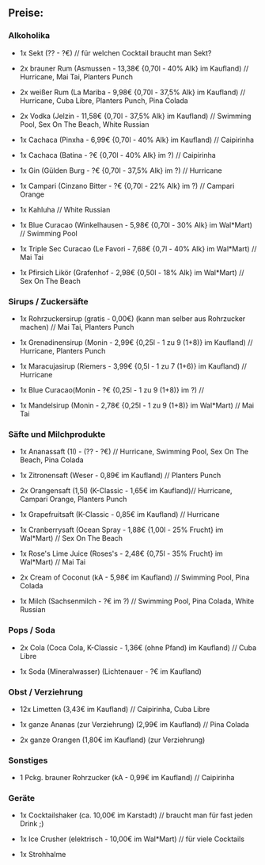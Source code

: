 ## Preise: ##
### Alkoholika ###
  * 1x Sekt (?? - ?€) // für welchen Cocktail braucht man Sekt?

  * 2x brauner Rum (Asmussen - 13,38€ {0,70l - 40% Alk} im Kaufland) // Hurricane, Mai Tai, Planters Punch

  * 2x weißer Rum (La Mariba - 9,98€ {0,70l - 37,5% Alk} im Kaufland) // Hurricane, Cuba Libre, Planters Punch, Pina Colada

  * 2x Vodka (Jelzin - 11,58€ {0,70l - 37,5% Alk} im Kaufland) // Swimming Pool, Sex On The Beach, White Russian

  * 1x Cachaca (Pinxha - 6,99€ {0,70l - 40% Alk} im Kaufland) // Caipirinha

  * 1x Cachaca (Batina - ?€ {0,70l - 40% Alk} im ?) // Caipirinha

  * 1x Gin (Gülden Burg - ?€ {0,70l - 37,5% Alk} im ?) // Hurricane

  * 1x Campari (Cinzano Bitter - ?€ {0,70l - 22% Alk} im ?) // Campari Orange

  * 1x Kahluha // White Russian

  * 1x Blue Curacao (Winkelhausen - 5,98€ {0,70l - 30% Alk} im Wal\*Mart) // Swimming Pool

  * 1x Triple Sec Curacao (Le Favori - 7,68€ {0,7l - 40% Alk} im Wal\*Mart) // Mai Tai

  * 1x Pfirsich Likör (Grafenhof - 2,98€ {0,50l - 18% Alk} im Wal\*Mart) // Sex On The Beach

### Sirups / Zuckersäfte ###
  * 1x Rohrzuckersirup (gratis - 0,00€) (kann man selber aus Rohrzucker machen) // Mai Tai, Planters Punch

  * 1x Grenadinensirup (Monin - 2,99€ {0,25l - 1 zu 9 (1+8)} im Kaufland) // Hurricane, Planters Punch

  * 1x Maracujasirup (Riemers - 3,99€ {0,5l - 1 zu 7 (1+6)} im Kaufland) // Hurricane

  * 1x Blue Curacao(Monin - ?€ {0,25l - 1 zu 9 (1+8)} im ?) //

  * 1x Mandelsirup (Monin - 2,78€ {0,25l - 1 zu 9 (1+8)} im Wal\*Mart) // Mai Tai

### Säfte und Milchprodukte ###
  * 1x Ananassaft (1l) - (?? - ?€) // Hurricane, Swimming Pool, Sex On The Beach, Pina Colada

  * 1x Zitronensaft (Weser - 0,89€ im Kaufland) // Planters Punch

  * 2x Orangensaft (1,5l) (K-Classic - 1,65€ im Kaufland)// Hurricane, Campari Orange, Planters Punch

  * 1x Grapefruitsaft (K-Classic - 0,85€ im Kaufland) // Hurricane

  * 1x Cranberrysaft (Ocean Spray - 1,88€ {1,00l - 25% Frucht} im Wal\*Mart)  // Sex On The Beach

  * 1x Rose's Lime Juice (Roses's - 2,48€ {0,75l - 35% Frucht} im Wal\*Mart) // Mai Tai

  * 2x Cream of Coconut (kA - 5,98€ im Kaufland) // Swimming Pool, Pina Colada

  * 1x Milch (Sachsenmilch - ?€ im ?) // Swimming Pool, Pina Colada, White Russian

### Pops / Soda ###
  * 2x Cola (Coca Cola, K-Classic - 1,36€ (ohne Pfand) im Kaufland) // Cuba Libre

  * 1x Soda (Mineralwasser) (Lichtenauer - ?€  im Kaufland)
### Obst / Verziehrung ###
  * 12x Limetten (3,43€ im Kaufland) // Caipirinha, Cuba Libre

  * 1x ganze Ananas (zur Verziehrung) (2,99€ im Kaufland) // Pina Colada

  * 2x ganze Orangen (1,80€ im Kaufland) (zur Verziehrung)

### Sonstiges ###
  * 1 Pckg. brauner Rohrzucker (kA - 0,99€ im Kaufland) // Caipirinha

### Geräte ###
  * 1x Cocktailshaker (ca. 10,00€ im Karstadt) // braucht man für fast jeden Drink ;)

  * 1x Ice Crusher (elektrisch - 10,00€ im Wal\*Mart) // für viele Cocktails

  * 1x Strohhalme